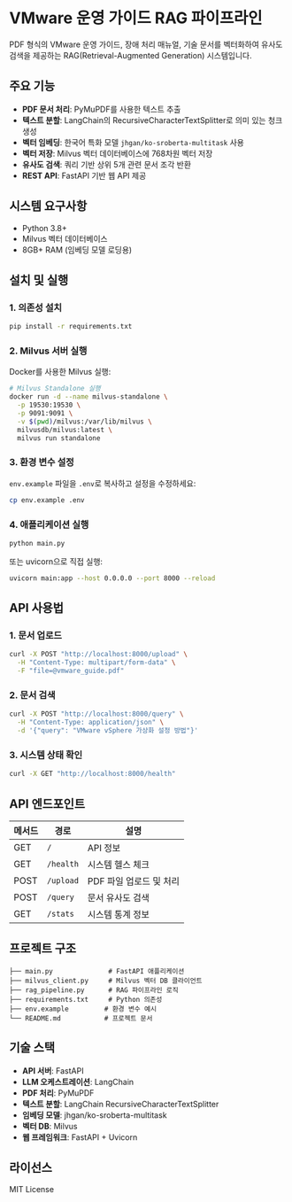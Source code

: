 # VMware 운영 가이드 RAG 파이프라인

PDF 형식의 VMware 운영 가이드, 장애 처리 매뉴얼, 기술 문서를 벡터화하여 유사도 검색을 제공하는 RAG(Retrieval-Augmented Generation) 시스템입니다.

## 주요 기능

- **PDF 문서 처리**: PyMuPDF를 사용한 텍스트 추출
- **텍스트 분할**: LangChain의 RecursiveCharacterTextSplitter로 의미 있는 청크 생성
- **벡터 임베딩**: 한국어 특화 모델 `jhgan/ko-sroberta-multitask` 사용
- **벡터 저장**: Milvus 벡터 데이터베이스에 768차원 벡터 저장
- **유사도 검색**: 쿼리 기반 상위 5개 관련 문서 조각 반환
- **REST API**: FastAPI 기반 웹 API 제공

## 시스템 요구사항

- Python 3.8+
- Milvus 벡터 데이터베이스
- 8GB+ RAM (임베딩 모델 로딩용)

## 설치 및 실행

### 1. 의존성 설치

```bash
pip install -r requirements.txt
```

### 2. Milvus 서버 실행

Docker를 사용한 Milvus 실행:

```bash
# Milvus Standalone 실행
docker run -d --name milvus-standalone \
  -p 19530:19530 \
  -p 9091:9091 \
  -v $(pwd)/milvus:/var/lib/milvus \
  milvusdb/milvus:latest \
  milvus run standalone
```

### 3. 환경 변수 설정

`env.example` 파일을 `.env`로 복사하고 설정을 수정하세요:

```bash
cp env.example .env
```

### 4. 애플리케이션 실행

```bash
python main.py
```

또는 uvicorn으로 직접 실행:

```bash
uvicorn main:app --host 0.0.0.0 --port 8000 --reload
```

## API 사용법

### 1. 문서 업로드

```bash
curl -X POST "http://localhost:8000/upload" \
  -H "Content-Type: multipart/form-data" \
  -F "file=@vmware_guide.pdf"
```

### 2. 문서 검색

```bash
curl -X POST "http://localhost:8000/query" \
  -H "Content-Type: application/json" \
  -d '{"query": "VMware vSphere 가상화 설정 방법"}'
```

### 3. 시스템 상태 확인

```bash
curl -X GET "http://localhost:8000/health"
```

## API 엔드포인트

| 메서드 | 경로 | 설명 |
|--------|------|------|
| GET | `/` | API 정보 |
| GET | `/health` | 시스템 헬스 체크 |
| POST | `/upload` | PDF 파일 업로드 및 처리 |
| POST | `/query` | 문서 유사도 검색 |
| GET | `/stats` | 시스템 통계 정보 |

## 프로젝트 구조

```
├── main.py              # FastAPI 애플리케이션
├── milvus_client.py     # Milvus 벡터 DB 클라이언트
├── rag_pipeline.py      # RAG 파이프라인 로직
├── requirements.txt     # Python 의존성
├── env.example         # 환경 변수 예시
└── README.md           # 프로젝트 문서
```

## 기술 스택

- **API 서버**: FastAPI
- **LLM 오케스트레이션**: LangChain
- **PDF 처리**: PyMuPDF
- **텍스트 분할**: LangChain RecursiveCharacterTextSplitter
- **임베딩 모델**: jhgan/ko-sroberta-multitask
- **벡터 DB**: Milvus
- **웹 프레임워크**: FastAPI + Uvicorn

## 라이선스

MIT License
